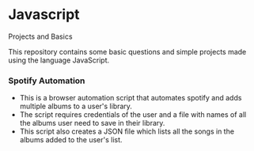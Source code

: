 # Javascript
Projects and Basics 

This repository contains some basic questions and simple projects made using the language JavaScript.

### Spotify Automation
* This is a browser automation script that automates spotify and adds multiple albums to a user's library.
* The script requires credentials of the user and a file with names of all the albums user need to save in their library.
* This script also creates a JSON file which lists all the songs in the albums added to the user's list.
